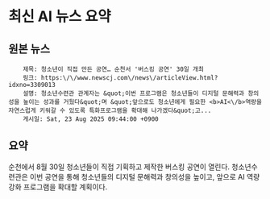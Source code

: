# 최신 AI 뉴스 요약

## 원본 뉴스
		제목: 청소년이 직접 만든 공연… 순천서 '버스킹 공연' 30일 개최
		링크: https:\/\/www.newscj.com\/news\/articleView.html?idxno=3309013
		설명: 청소년수련관 관계자는 &quot;이번 프로그램은 청소년들이 디지털 문해력과 창의성을 높이는 성과를 거뒀다&quot;며 &quot;앞으로도 청소년에게 필요한 <b>AI<\/b>역량을 자연스럽게 키워갈 수 있도록 특화프로그램을 확대해 나가겠다&quot;고... 
		게시일: Sat, 23 Aug 2025 09:44:00 +0900


## 요약
순천에서 8월 30일 청소년들이 직접 기획하고 제작한 버스킹 공연이 열린다. 청소년수련관은 이번 공연을 통해 청소년들의 디지털 문해력과 창의성을 높이고, 앞으로 AI 역량 강화 프로그램을 확대할 계획이다.
